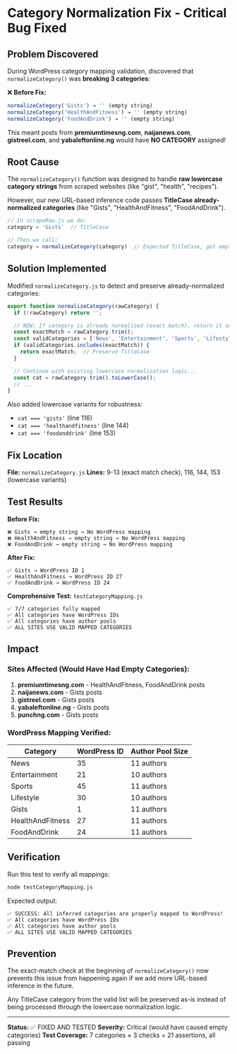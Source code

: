 # Category Normalization Fix - Critical Bug Fixed

## Problem Discovered

During WordPress category mapping validation, discovered that `normalizeCategory()` was **breaking 3 categories**:

❌ **Before Fix:**
```javascript
normalizeCategory('Gists') → '' (empty string)
normalizeCategory('HealthAndFitness') → '' (empty string)
normalizeCategory('FoodAndDrink') → '' (empty string)
```

This meant posts from **premiumtimesng.com**, **naijanews.com**, **gistreel.com**, and **yabaleftonline.ng** would have **NO CATEGORY** assigned!

## Root Cause

The `normalizeCategory()` function was designed to handle **raw lowercase category strings** from scraped websites (like "gist", "health", "recipes").

However, our new URL-based inference code passes **TitleCase already-normalized categories** (like "Gists", "HealthAndFitness", "FoodAndDrink").

```javascript
// In scrapeRaw.js we do:
category = 'Gists'  // TitleCase

// Then we call:
category = normalizeCategory(category)  // Expected TitleCase, got empty string!
```

## Solution Implemented

Modified `normalizeCategory.js` to detect and preserve already-normalized categories:

```javascript
export function normalizeCategory(rawCategory) {
  if (!rawCategory) return '';

  // NEW: If category is already normalized (exact match), return it as-is
  const exactMatch = rawCategory.trim();
  const validCategories = ['News', 'Entertainment', 'Sports', 'Lifestyle', 'Gists', 'HealthAndFitness', 'FoodAndDrink', 'Cars'];
  if (validCategories.includes(exactMatch)) {
    return exactMatch;  // Preserve TitleCase
  }

  // Continue with existing lowercase normalization logic...
  const cat = rawCategory.trim().toLowerCase();
  // ...
}
```

Also added lowercase variants for robustness:
- `cat === 'gists'` (line 116)
- `cat === 'healthandfitness'` (line 144)
- `cat === 'foodanddrink'` (line 153)

## Fix Location

**File:** `normalizeCategory.js`
**Lines:** 9-13 (exact match check), 116, 144, 153 (lowercase variants)

## Test Results

**Before Fix:**
```
❌ Gists → empty string → No WordPress mapping
❌ HealthAndFitness → empty string → No WordPress mapping
❌ FoodAndDrink → empty string → No WordPress mapping
```

**After Fix:**
```
✅ Gists → WordPress ID 1
✅ HealthAndFitness → WordPress ID 27
✅ FoodAndDrink → WordPress ID 24
```

**Comprehensive Test:** `testCategoryMapping.js`
```
✅ 7/7 categories fully mapped
✅ All categories have WordPress IDs
✅ All categories have author pools
✅ ALL SITES USE VALID MAPPED CATEGORIES
```

## Impact

### Sites Affected (Would Have Had Empty Categories):
1. **premiumtimesng.com** - HealthAndFitness, FoodAndDrink posts
2. **naijanews.com** - Gists posts
3. **gistreel.com** - Gists posts
4. **yabaleftonline.ng** - Gists posts
5. **punchng.com** - Gists posts

### WordPress Mapping Verified:

| Category | WordPress ID | Author Pool Size |
|----------|--------------|------------------|
| News | 35 | 11 authors |
| Entertainment | 21 | 10 authors |
| Sports | 45 | 11 authors |
| Lifestyle | 30 | 10 authors |
| Gists | 1 | 11 authors |
| HealthAndFitness | 27 | 11 authors |
| FoodAndDrink | 24 | 11 authors |

## Verification

Run this test to verify all mappings:

```bash
node testCategoryMapping.js
```

Expected output:
```
✅ SUCCESS: All inferred categories are properly mapped to WordPress!
✅ All categories have WordPress IDs
✅ All categories have author pools
✅ ALL SITES USE VALID MAPPED CATEGORIES
```

## Prevention

The exact-match check at the beginning of `normalizeCategory()` now prevents this issue from happening again if we add more URL-based inference in the future.

Any TitleCase category from the valid list will be preserved as-is instead of being processed through the lowercase normalization logic.

---

**Status:** ✅ FIXED AND TESTED
**Severity:** Critical (would have caused empty categories)
**Test Coverage:** 7 categories × 3 checks = 21 assertions, all passing
